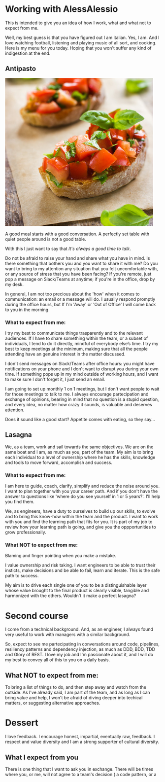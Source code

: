 # Working with AlessAlessio

This is intended to give you an idea of how I work, what and what not to expect from me.

Well, my best guess is that you have figured out I am italian. Yes, I am. And I love watching football, listening and playing music of all sort, and cooking. 
Here is my menu for you today. Hoping that you won't suffer any kind of indigestion at the end.


## Antipasto

![alt text](bruschetta.jpg)

A good meal starts with a good conversation. A perfectly set table with quiet people around is not a good table. 

With this I just want to say that <em>It's always a good time to talk</em>. 

Do not be afraid to raise your hand and share what you have in mind.
Is there something that bothers you and you want to share it with me? 
Do you want to bring to my attention any situation that you felt uncomfortable with, or any source of stress that you have been facing?
If you're remote, just pop a message on Slack/Teams at anytime; if you're in the office, drop by my desk.

In general, I am not too precious about the 'how' when it comes to communication: an email or a message will do. I usually respond promptly during the office hours, but If I'm 'Away' or 'Out of Office' I will come back to you in the morning.

### What to expect from me:
I try my best to communicate things trasparently and to the relevant audiences. If I have to share something within the team, or a subset of individuals, I tend to do it directly, mindful of everybody else’s time. 
I try my best to keep meetings at the minimum, making sure that all the people attending have an genuine interest in the matter discussed.

I don't send messages on Slack/Teams after office hours: you might have notifications on your phone and I don't want to disrupt you during your own time. 
If something pops up in my mind outside of working hours, and I want to make sure I don't forget it, I just send an email. 

I am going to set up monthly 1 on 1 meetings, but I don't want people to wait for those meetings to talk to me. I always encourage partecipation and exchange of opinions, bearing in mind that no question is a stupid question, and every idea, no matter how crazy it sounds, is valuable and deserves attention. 

Does it sound like a good start? Appetite comes with eating, so they say...

## Lasagna

We, as a team, work and sail towards the same objectives. We are on the same boat and I am, as much as you, part of the team. 
My aim is to bring each individual to a level of ownership where he has the skills, knowledge and tools to move forward, accomplish and success. 

### What to expect from me:
I am here to guide, coach, clarify, simplify and reduce the noise around you. 
I want to plan together with you your career path. And if you don't have the answer to questions like 'where do you see yourself in 1 or 5 years?'. 
I'll help you find them.

We, as engineers, have a duty to ourselves to build up our skills, to evolve and to bring this know-how within the team and the product. I want to work with you and find the learning path that fits for you. It is part of my job to review how your learning path is going, and give you the oppportunities to grow professionally.

### What NOT to expect from me:
Blaming and finger pointing when you make a mistake.

I value ownership and risk taking. I want engineers to be able to trust their insticts, make decisions and be able to fail, learn and iterate. 
This is the safe path to success.

My aim is to drive each single one of you to be a distinguishable layer whose value brought to the final product is clearly visible, tangible and harmonized with the others. Wouldn't it make a perfect lasagna? 


# Second course

I come from a technical background. And, as an engineer, I always found very useful to work with managers with a similar background. 

So, expect to see me partecipating in conversations around code, pipelines, resiliency patterns and dependency injection, as much as DDD, BDD, TDD and Glory of REST. I love my job and I'm passionate about it, and I will do my best to convey all of this to you on a daily basis.

## What NOT to expect from me:
To bring a list of things to do, and then step away and watch from the outside. As I've already said, I am part of the team, and as long as I can bring value and help, I won't be afraid of diving deeper into techical matters, or suggesting alternative approaches. 


# Dessert

I love feedback. I encourage honest, impartial, eventually raw, feedback. 
I respect and value diversity and I am a strong supporter of cultural diversity. 


## What I expect from you
There is one thing that I want to ask you in exchange. There will be times where you, or me, will not agree to a team's decision ( a code pattern, or a 
